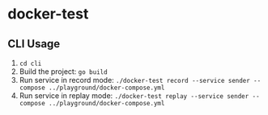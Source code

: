 # docker-test

## CLI Usage

1. `cd cli`
2. Build the project: `go build`
3. Run service in record mode: `./docker-test record --service sender --compose ../playground/docker-compose.yml`
4. Run service in replay mode: `./docker-test replay --service sender --compose ../playground/docker-compose.yml`

